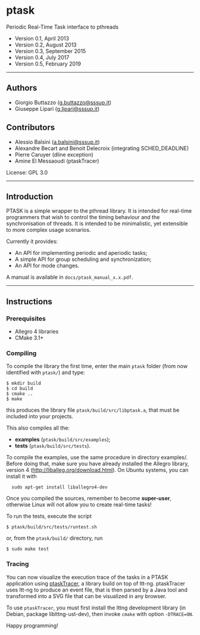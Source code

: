 # ptask

Periodic Real-Time Task interface to pthreads

* Version 0.1, April 2013
* Version 0.2, August 2013
* Version 0.3, September 2015
* Version 0.4, July 2017
* Version 0.5, February 2019

----
## Authors

* Giorgio Buttazzo (g.buttazzo@sssup.it)
* Giuseppe Lipari  (g.lipari@sssup.it)

## Contributors

* Alessio Balsini (a.balsini@sssup.it)
* Alexandre Becart and Benoit Delecroix (integrating SCHED_DEADLINE)
* Pierre Caruyer (dline exception)
* Amine El Messaoudi (ptaskTracer)

License: GPL 3.0

----
## Introduction

PTASK is a simple wrapper to the pthread library. It is intended for
real-time programmers that wish to control the timing behaviour and
the synchronisation of threads. It is intended to be minimalistic, yet
extensible to more complex usage scenarios.

Currently it provides:

- An API for implementing periodic and aperiodic tasks;
- A simple API for group scheduling and synchronization;
- An API for mode changes. 

A manual is available in `docs/ptask_manual_x.x.pdf`.

----
## Instructions

### Prerequisites

* Allegro 4 libraries
* CMake 3.1+

### Compiling

To compile the library the first time, enter the main `ptask` folder
(from now identified with `ptask/`) and type:

```
$ mkdir build
$ cd build
$ cmake ..
$ make
```

this produces the library file `ptask/build/src/libptask.a`, that must be
included into your projects.

This also compiles all the:
* **examples** (`ptask/build/src/examples`);
* **tests** (`ptask/build/src/tests`).

To compile the examples, use the same procedure in directory
examples/.  Before doing that, make sure you have already installed
the Allegro library, version 4 (http://liballeg.org/download.html). On
Ubuntu systems, you can install it with

```
  sudo apt-get install liballegro4-dev
```

Once you compiled the sources, remember to become **super-user**,
otherwise Linux will not allow you to create real-time tasks!

To run the tests, execute the script

```
$ ptask/build/src/tests/runtest.sh
```

or, from the `ptask/build/` directory, run

```
$ sudo make test
```

### Tracing

You can now visualize the execution trace of the tasks in a PTASK
application using <a href="https://github.com/ael-mess/ptaskTracer">ptaskTracer</a>, a library
build on top of ltt-ng. ptaskTracer uses ltt-ng to produce an event file,
that is then parsed by a Java tool and transformed into a SVG file
that can be visualized in any browser.

To use <code>ptaskTracer</code>, you must first install the lttng
development library (in Debian, package liblttng-ust-dev), then invoke
<code>cmake</code> with option <code>-DTRACE=ON</code>.

Happy programming!
